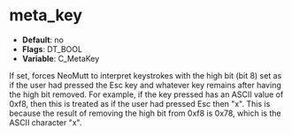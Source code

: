 # meta_key

- **Default**: no
- **Flags**: DT_BOOL
- **Variable**: C_MetaKey

If set, forces NeoMutt to interpret keystrokes with the high bit (bit 8)
set as if the user had pressed the Esc key and whatever key remains
after having the high bit removed.  For example, if the key pressed
has an ASCII value of 0xf8, then this is treated as if the user had
pressed Esc then "x".  This is because the result of removing the
high bit from 0xf8 is 0x78, which is the ASCII character
"x".
